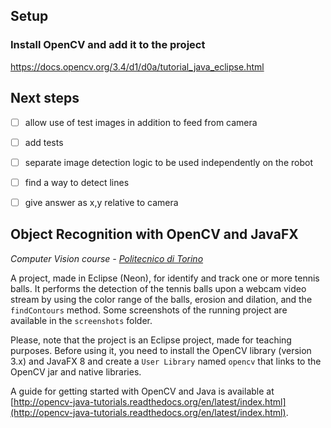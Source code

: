 ## Setup
### Install OpenCV and add it to the project
https://docs.opencv.org/3.4/d1/d0a/tutorial_java_eclipse.html

## Next steps
- [ ] allow use of test images in addition to feed from camera
- [ ] add tests
- [ ] separate image detection logic to be used independently on the robot
- [ ] find a way to detect lines
- [ ] give answer as x,y relative to camera



## Object Recognition with OpenCV and JavaFX

*Computer Vision course - [Politecnico di Torino](http://www.polito.it)*

A project, made in Eclipse (Neon), for identify and track one or more tennis balls. It performs the detection of the tennis balls upon a webcam video stream by using the color range of the balls, erosion and dilation, and the `findContours` method. Some screenshots of the running project are available in the `screenshots` folder.

Please, note that the project is an Eclipse project, made for teaching purposes. Before using it, you need to install the OpenCV library (version 3.x) and JavaFX 8 and create a `User Library` named `opencv` that links to the OpenCV jar and native libraries.

A guide for getting started with OpenCV and Java is available at [http://opencv-java-tutorials.readthedocs.org/en/latest/index.html](http://opencv-java-tutorials.readthedocs.org/en/latest/index.html).
